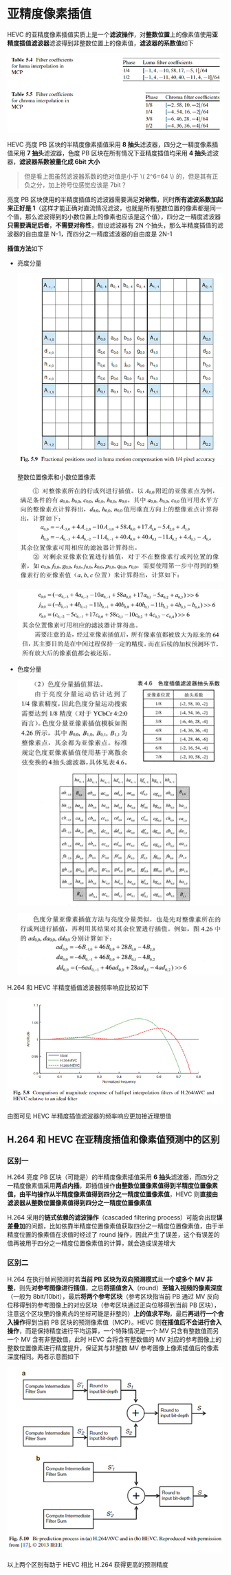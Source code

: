 # 亚精度像素插值

HEVC 的亚精度像素插值实质上是一个**滤波操作**，对**整数位置**上的像素值使用**亚精度插值滤波器**滤波得到非整数位置上的像素值，**滤波器的系数值**如下

![%E4%BA%9A%E7%B2%BE%E5%BA%A6%E5%83%8F%E7%B4%A0%E6%8F%92%E5%80%BC%20936bc48eb2eb4adaba05ff52546abb5f/Untitled.png](markdown_images/Untitled-1604936490157.png)

HEVC 亮度 PB 区块的半精度像素插值采用 **8 抽头**滤波器，四分之一精度像素插值采用 **7 抽头**滤波器，色度 PB 区块在所有情况下亚精度插值均采用 **4 抽头**滤波器，**滤波器系数被量化成 6bit 大小**

> 但是看上图虽然滤波器系数的绝对值是小于 \\( 2^6=64 \\) 的，但是其有正负之分，加上符号位感觉应该是 7bit？

亮度 PB 区块使用的半精度插值的滤波器需要满足**对称性**，同时**所有滤波系数加起来正好是 1**（这样才能正确对直流情况滤波，也就是所有整数位置的像素都是同一个值，那么滤波得到的小数位置上的像素也应该是这个值），四分之一精度滤波器**只需要满足后者**，**不需要对称性**，假设滤波器有 2N 个抽头，那么半精度插值的滤波器的自由度是 N-1，而四分之一精度滤波器的自由度是 2N-1

**插值方法**如下

- 亮度分量

  ![%E4%BA%9A%E7%B2%BE%E5%BA%A6%E5%83%8F%E7%B4%A0%E6%8F%92%E5%80%BC%20936bc48eb2eb4adaba05ff52546abb5f/Untitled%201.png](markdown_images/Untitled%201-1604936490157.png)

  整数位置像素和小数位置像素

  ![%E4%BA%9A%E7%B2%BE%E5%BA%A6%E5%83%8F%E7%B4%A0%E6%8F%92%E5%80%BC%20936bc48eb2eb4adaba05ff52546abb5f/Untitled%202.png](markdown_images/Untitled%202-1604936490158.png)

  ![%E4%BA%9A%E7%B2%BE%E5%BA%A6%E5%83%8F%E7%B4%A0%E6%8F%92%E5%80%BC%20936bc48eb2eb4adaba05ff52546abb5f/Untitled%203.png](markdown_images/Untitled%203-1604936490158.png)

- 色度分量

  ![%E4%BA%9A%E7%B2%BE%E5%BA%A6%E5%83%8F%E7%B4%A0%E6%8F%92%E5%80%BC%20936bc48eb2eb4adaba05ff52546abb5f/Untitled%204.png](markdown_images/Untitled%204-1604936490158.png)

  ![%E4%BA%9A%E7%B2%BE%E5%BA%A6%E5%83%8F%E7%B4%A0%E6%8F%92%E5%80%BC%20936bc48eb2eb4adaba05ff52546abb5f/Untitled%205.png](markdown_images/Untitled%205.png)

H.264 和 HEVC 半精度插值滤波器频率响应比较如下

![%E4%BA%9A%E7%B2%BE%E5%BA%A6%E5%83%8F%E7%B4%A0%E6%8F%92%E5%80%BC%20936bc48eb2eb4adaba05ff52546abb5f/Untitled%206.png](markdown_images/Untitled%206.png)

由图可见 HEVC 半精度插值滤波器的频率响应更加接近理想值

## H.264 和 HEVC 在亚精度插值和像素值预测中的区别

### 区别一

H.264 亮度 PB 区块（可能是）的半精度像素插值采用 **6 抽头**滤波器，而四分之一精度像素值采用**两点内插**，即插值操作**由整数位置像素值得到半精度位置像素值，由平均操作从半精度像素值得到四分之一精度位置像素值**，HEVC 则**直接由滤波器从整数位置像素值得到四分之一精度位置像素值**

H.264 采用的**链式依赖的滤波操作**（cascaded filtering process）可能会出现**误差叠加**的问题，比如依靠半精度位置像素值获取四分之一精度位置像素值，由于半精度位置的像素值在求值时经过了 round 操作，因此产生了误差，这个有误差的值再被用于四分之一精度位置像素值的计算，就会造成误差增大

### 区别二

H.264 在执行帧间预测时若**当前 PB 区块为双向预测模式**且**一个或多个 MV 非整**，则先**对参考图像进行插值**，之后**将插值舍入**（round）**至输入视频的像素深度**（一般为 8bit/10bit），最后**将两个参考区块**（参考区块指当前 PB 通过 MV 反向位移得到的参考图像上的对应区块（参考区块通过正向位移得到当前 PB 区块），注意这个区块里的像素点的坐标可能是非整的）**上的值求平均**，最后**再进行一个舍入操作**得到当前 PB 区块的预测像素值（MCP）。HEVC 则**在插值后不会进行舍入操作**，而是保持精度进行平均运算，一个特殊情况是一个 MV 只含有整数值而另一个 MV 含有非整数值，此时 HEVC 会将含有整数值的 MV 对应的参考图像上的整数位置像素进行精度提升，保证其与非整数 MV 参考图像上像素插值后的像素深度相同。两者示意图如下

![%E4%BA%9A%E7%B2%BE%E5%BA%A6%E5%83%8F%E7%B4%A0%E6%8F%92%E5%80%BC%20936bc48eb2eb4adaba05ff52546abb5f/Untitled%207.png](markdown_images/Untitled%207.png)

以上两个区别有助于 HEVC 相比 H.264 获得更高的预测精度
